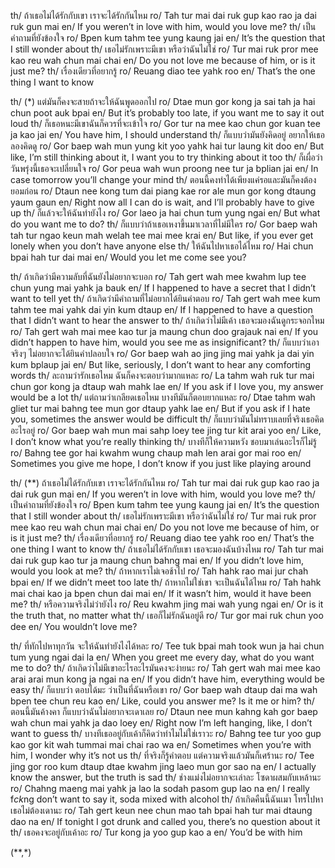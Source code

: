 th/ ถ้าเธอไม่ได้รักกับเขา เราจะได้รักกันไหม
ro/ Tah tur mai dai ruk gup kao rao ja dai ruk gun mai
en/ If you weren’t in love with him, would you love me?
th/ เป็นคำถามที่ยังข้องใจ
ro/ Bpen kum tahm tee yung kaung jai
en/ It’s the question that I still wonder about
th/ เธอไม่รักเพราะมีเขา หรือว่าฉันไม่ใช่
ro/ Tur mai ruk pror mee kao reu wah chun mai chai
en/ Do you not love me because of him, or is it just me?
th/ เรื่องเดียวที่อยากรู้
ro/ Reuang diao tee yahk roo
en/ That’s the one thing I want to know

th/ (\*) แต่มันก็คงจะสายถ้าจะให้ฉันพูดออกไป
ro/ Dtae mun gor kong ja sai tah ja hai chun poot auk bpai
en/ But it’s probably too late, if you want me to say it out loud
th/ ก็เธอหนะมีเขาฉันก็ควรที่จะเข้าใจ
ro/ Gor tur na mee kao chun gor kuan tee ja kao jai
en/ You have him, I should understand
th/ ก็แบบว่ามันยังคิดอยู่ อยากให้เธอลองคิดดู
ro/ Gor baep wah mun yung kit yoo yahk hai tur laung kit doo
en/ But like, I’m still thinking about it, I want you to try thinking about it too
th/ ก็เผื่อว่าวันพรุ่งนี้เธอจะเปลี่ยนใจ
ro/ Gor peua wah wun proong nee tur ja bplian jai
en/ In case tomorrow you’ll change your mind
th/ ตอนนี้คงทำได้เพียงแค่รอและมันก็คงต้องยอมก่อน
ro/ Dtaun nee kong tum dai piang kae ror ale mun gor kong dtaung yaum gaun
en/ Right now all I can do is wait, and I’ll probably have to give up
th/ ก็แล้วจะให้ฉันทำยังไง
ro/ Gor laeo ja hai chun tum yung ngai
en/ But what do you want me to do?
th/ ก็แบบว่าถ้าเธอเหงาขึ้นมาเวลาที่ไม่มีใคร
ro/ Gor baep wah tah tur ngao keun mah welah tee mai mee krai
en/ But like, if you ever get lonely when you don’t have anyone else
th/ ให้ฉันไปหาเธอได้ไหม
ro/ Hai chun bpai hah tur dai mai
en/ Would you let me come see you?

th/ ถ้าเกิดว่ามีความลับที่ฉันยังไม่อยากจะบอก
ro/ Tah gert wah mee kwahm lup tee chun yung mai yahk ja bauk
en/ If I happened to have a secret that I didn’t want to tell yet
th/ ถ้าเกิดว่ามีคำถามที่ไม่อยากได้ยินคำตอบ
ro/ Tah gert wah mee kum tahm tee mai yahk dai yin kum dtaup
en/ If I happened to have a question that I didn’t want to hear the answer to
th/ ถ้าเกิดว่าไม่มีเค้า เธอจะมองฉันดูกระจอกไหม
ro/ Tah gert wah mai mee kao tur ja maung chun doo grajauk nai
en/ If you didn’t happen to have him, would you see me as insignificant?
th/ ก็แบบว่าเอาจริงๆ ไม่อยากจะได้ยินคำปลอบใจ
ro/ Gor baep wah ao jing jing mai yahk ja dai yin kum bplaup jai
en/ But like, seriously, I don’t want to hear any comforting words
th/ ละถามว่ารักเธอไหม ฉันก็คงจะตอบว่ามากแหละ
ro/ La tahm wah ruk tur mai chun gor kong ja dtaup wah mahk lae
en/ If you ask if I love you, my answer would be a lot
th/ แต่ถามว่าเกลียดเธอไหม บางทีมันก็ตอบยากแหละ
ro/ Dtae tahm wah gliet tur mai bahng tee mun gor dtaup yahk lae
en/ But if you ask if I hate you, sometimes the answer would be difficult
th/ ก็แบบว่ามันไม่ทราบเลยที่จริงเธอคิดอะไรอยู่
ro/ Gor baep wah mun mai sahp loey tee jing tur kit arai yoo
en/ Like, I don’t know what you’re really thinking
th/ บางทีก็ให้ความหวัง ชอบมาเล่นอะไรก็ไม่รู้
ro/ Bahng tee gor hai kwahm wung chaup mah len arai gor mai roo
en/ Sometimes you give me hope, I don’t know if you just like playing around

th/ (\*\*) ถ้าเธอไม่ได้รักกับเขา เราจะได้รักกันไหม
ro/ Tah tur mai dai ruk gup kao rao ja dai ruk gun mai
en/ If you weren’t in love with him, would you love me?
th/ เป็นคำถามที่ยังข้องใจ
ro/ Bpen kum tahm tee yung kaung jai
en/ It’s the question that I still wonder about
th/ เธอไม่รักเพราะมีเขา หรือว่าฉันไม่ใช่
ro/ Tur mai ruk pror mee kao reu wah chun mai chai
en/ Do you not love me because of him, or is it just me?
th/ เรื่องเดียวที่อยากรู้
ro/ Reuang diao tee yahk roo
en/ That’s the one thing I want to know
th/ ถ้าเธอไม่ได้รักกับเขา เธอจะมองฉันบ้างไหม
ro/ Tah tur mai dai ruk gup kao tur ja maung chun bahng mai
en/ If you didn’t love him, would you look at me?
th/ ถ้าหากเราไม่เจอช้าไป
ro/ Tah hahk rao mai jur chah bpai
en/ If we didn’t meet too late
th/ ถ้าหากไม่ใช่เขา จะเป็นฉันได้ไหม
ro/ Tah hahk mai chai kao ja bpen chun dai mai
en/ If it wasn’t him, would it have been me?
th/ หรือความจริงไม่ว่ายังไง
ro/ Reu kwahm jing mai wah yung ngai
en/ Or is it the truth that, no matter what
th/ เธอก็ไม่รักฉันอยู่ดี
ro/ Tur gor mai ruk chun yoo dee
en/ You wouldn’t love me?

th/ ที่ทักไปหาทุกวัน จะให้ฉันทำยังไงได้หละ
ro/ Tee tuk bpai mah took wun ja hai chun tum yung ngai dai la
en/ When you greet me every day, what do you want me to do?
th/ ถ้าเกิดว่าไม่มีเขาอะไรอะไรมันคงจะง่ายนะ
ro/ Tah gert wah mai mee kao arai arai mun kong ja ngai na
en/ If you didn’t have him, everything would be easy
th/ ก็แบบว่า ตอบได้มะ ว่าเป็นที่ฉันหรือเขา
ro/ Gor baep wah dtaup dai ma wah bpen tee chun reu kao
en/ Like, could you answer me? Is it me or him?
th/ ตอนนี้มันค้างคา ก็แบบว่าฉันไม่อยากจะเดาเลย
ro/ Dtaun nee mun kahng kah gor baep wah chun mai yahk ja dao loey
en/ Right now I’m left hanging, like, I don’t want to guess
th/ บางทีเธออยู่กับเค้าก็คิดว่าทำไมไม่ใช่เราวะ
ro/ Bahng tee tur yoo gup kao gor kit wah tummai mai chai rao wa
en/ Sometimes when you’re with him, I wonder why it’s not us
th/ ที่จริงก็รู้คำตอบ แต่ความจริงแล้วมันก็เศร้านะ
ro/ Tee jing gor roo kum dtaup dtae kwahm jing laeo mun gor sao na
en/ I actually know the answer, but the truth is sad
th/ ช่างแม่งไม่อยากจะเล่าละ โซดาผสมกับเหล้านะ
ro/ Chahng maeng mai yahk ja lao la sodah pasom gup lao na
en/ I really f*ck*ng don’t want to say it, soda mixed with alcohol
th/ ถ้าเกิดคืนนี้ฉันเมา โทรไปหาเธอไม่ต้องเดานะ
ro/ Tah gert keun nee chun mao tah bpai hah tur mai dtaung dao na
en/ If tonight I got drunk and called you, there’s no question about it
th/ เธอคงจะอยู่กับเค้าอะ
ro/ Tur kong ja yoo gup kao a
en/ You’d be with him

(\*\*,\*)
